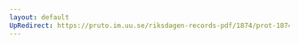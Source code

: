 ```yaml
---
layout: default
UpRedirect: https://pruto.im.uu.se/riksdagen-records-pdf/1874/prot-1874--fk--314/prot-1874--fk--314_006.pdf
---
```

